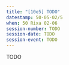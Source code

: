 ```yaml
---
title: "[10e5] TODO"
datestamp: 50-05-02/5
when: 50 Rixa 02-06
session-number: TODO
session-date: TODO
session-event: TODO
---
```

TODO
